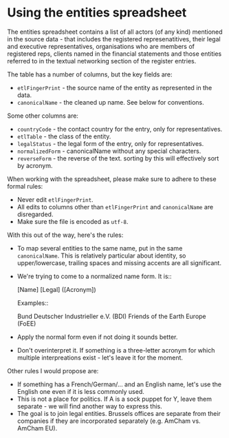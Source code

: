 
Using the entities spreadsheet
==============================

The entities spreadsheet contains a list of all actors (of any kind) mentioned in 
the source data - that includes the registered represenatitives, their legal and 
executive representatives, organisations who are members of registered reps, 
clients named in the financial statements and those entities referred to in the 
textual networking section of the register entries. 

The table has a number of columns, but the key fields are: 

* ``etlFingerPrint`` - the source name of the entity as represented in the data.
* ``canonicalName`` - the cleaned up name. See below for conventions. 

Some other columns are: 

* ``countryCode`` - the contact country for the entry, only for representatives. 
* ``etlTable`` - the class of the entity. 
* ``legalStatus`` - the legal form of the entry, only for representatives. 
* ``normalizedForm`` - canonicalName without any special characters.
* ``reverseForm`` - the reverse of the text. sorting by this will effectively sort 
  by acronym.

When working with the spreadsheet, please make sure to adhere to these formal 
rules:

* Never edit ``etlFingerPrint``. 
* All edits to columns other than ``etlFingerPrint`` and ``canonicalName`` are 
  disregarded.
* Make sure the file is encoded as ``utf-8``.

With this out of the way, here's the rules:

* To map several entities to the same name, put in the same ``canonicalName``. 
  This is relatively particular about identity, so upper/lowercase, trailing 
  spaces and missing accents are all significant.
* We're trying to come to a normalized name form. It is::

    [Name] [Legal] ([Acronym])

  Examples::

    Bund Deutscher Industrieller e.V. (BDI)
    Friends of the Earth Europe (FoEE)

* Apply the normal form even if not doing it sounds better.
* Don't overinterpret it. If something is a three-letter acronym for which 
  multiple interpreations exist - let's leave it for the moment.

Other rules I would propose are:

* If something has a French/German/... and an English name, let's use the 
  English one even if it is less commonly used. 
* This is not a place for politics. If A is a sock puppet for Y, leave them 
  separate - we will find another way to express this. 
* The goal is to join legal entities. Brussels offices are separate from their 
  companies if they are incorporated separately (e.g. AmCham vs. AmCham EU).


